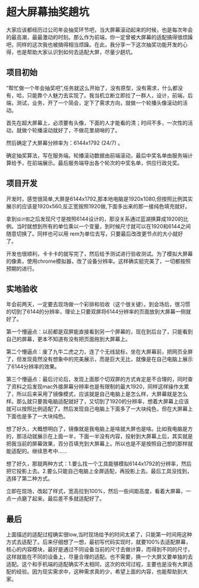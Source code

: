 # 超大屏幕抽奖趟坑

大家应该都经历过公司年会抽奖环节吧，当大屏幕滚动起来的时候，也是每次年会的最高潮，最最激动的时刻。那么作为前端，你一定曾被大屏幕的适配搞得很烦躁吧，同样的这次我也被搞得相当烦躁。在此，我分享一下这次抽奖功能开发的心得，也是帮助大家认识到如何去适配大屏，尽量少趟坑。

## 项目初始

“帮忙做一个年会抽奖吧”,任务就这么开始了，没有原型，没有需求，什么都没有，哈，只能靠个人魅力去实现了。我当机立断立即拉了一群人，设计，前端，后端，测试，业务，开了一个简会，定下了需求方向，就做一个轮播头像滚动的活动。

首先在超大屏幕上，必须要有头像，下面的人才能看的清；时间不多，一次性的活动，就做个轮播滚动就好了，不做花里胡哨的了。

然后确定了大屏幕分辨率为：6144x1792 (24/7) 。

确定抽奖算法，写在服务端。轮播滚动数据由前端滚动，最后中奖名单由服务端计算给予，在前端展示。最后服务端导出各个轮次的中奖名单，供应行政兑奖。

## 项目开发

开发时，感觉很简单,大屏是6144x1792,那本地电脑是1920x1080,但按照比例其实展示的应该是1920x560,反正宽按照1920做,下面多出来的那一接纯色填充就好。

拿到`设计图`之后发现尺寸是按照6144设计的，那没关系通过蓝湖换算成1920的比例。当时就想到所有的单位乘以一个变量，到时候尺寸就可以在1920和6144之间随意切换了。同样也可以用 rem为单位去写，只要最后改改更节点的大小就好了。

开发也很顺利，卡卡卡的就写完了，然后给予测试进行验收测试。为了模拟大屏幕的像素，使用chrome模拟器，改了设备分辨率。这样确实挺完美了，一切都按照预期的进行。

## 实地验收

年会前两天，一定要去现场做一个彩排和验收（这个很关键）。到会场后，很习惯的切到了6144的分辨率，理论上只要双屏将6144分辨率的页面放到大屏幕一侧就好了。

第一个懵逼点：以前都是双屏能直接看到另一个屏幕的，现在到后台了，只能看到自己的屏幕，更本不知道有没有把页面拖到大屏幕上。

第二个懵逼点：废了九牛二虎之力，连了个无线鼠标，坐在大屏幕前，把网页全屏了，但发现竟然没有想象中的完美展示，而是巨大无比，就像是在自己电脑上展示了6144分辨率的效果。

第三个懵逼点：最后讨论后，发现上面那个切双屏的方式肯定是不合理的，同时查了资料之后发现mac外接屏幕分辨率也是有限制的最大1920，同样这样操作太累了，所以后来采用了镜像模式，应该就是自己电脑上是怎么样，大屏幕就是怎么样。那么就只要我电脑适配就好了，又切到了1920的分辨率，想着大屏幕上应该就可以按照比例适配了。然后发现自己电脑上下面多了一大块纯色，但在大屏幕上下面也是多了一大块纯色。

想了好久，大概想明白了，镜像就是我电脑上是啥就大屏也是啥。比如我电脑是方的，那活动就展示在上面一半，下面一半没有内容，投射到大屏幕上后，其实就是把我当前的屏幕效果，百分百填充到大屏幕上。所以也是不是按照自己想的那样就能适配的。继续思考中......

想了好久，那就两种方式：1.要么找一个工具能够模拟6144x1792的分辨率，然后把它投影上去。2.要么只能自己电脑上全屏适配，再投影上去。最后工具没找到，选择了第二种方式。

立即在现场，改起了样式，宽高拉到100%，然后一些间距高度，看着大屏幕，一点一点磨了起来。最后差不多就适配好了。

## 最后

上面描述的适配过程确实很low,当时现场给予的时间太紧了，只能第一时间用这种方式去适配了。后来仔细想了一想，最初写代码实现时，就要100%去适配屏幕，核心的内容模块，最好是通过不同设备当前的尺寸去做计算，而得到不同的尺寸，这样就能在不同的设备上，尽量合理的适配。也不需要，换一个大屏又要单独的去适配。这个和手机端的适配确实不太相同，这次的坎坷过程，主要也是没有大屏适配的经验。因为现实需求中，这种需求真的少，希望上面的内容，也能帮助到大家。